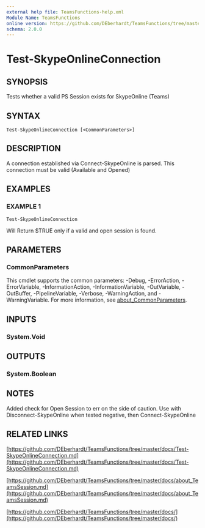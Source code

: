 ```yaml
---
external help file: TeamsFunctions-help.xml
Module Name: TeamsFunctions
online version: https://github.com/DEberhardt/TeamsFunctions/tree/master/docs/Test-SkypeOnlineConnection.md
schema: 2.0.0
---
```


# Test-SkypeOnlineConnection

## SYNOPSIS
Tests whether a valid PS Session exists for SkypeOnline (Teams)

## SYNTAX

```
Test-SkypeOnlineConnection [<CommonParameters>]
```

## DESCRIPTION
A connection established via Connect-SkypeOnline is parsed.
This connection must be valid (Available and Opened)

## EXAMPLES

### EXAMPLE 1
```
Test-SkypeOnlineConnection
```

Will Return $TRUE only if a valid and open session is found.

## PARAMETERS

### CommonParameters
This cmdlet supports the common parameters: -Debug, -ErrorAction, -ErrorVariable, -InformationAction, -InformationVariable, -OutVariable, -OutBuffer, -PipelineVariable, -Verbose, -WarningAction, and -WarningVariable. For more information, see [about_CommonParameters](http://go.microsoft.com/fwlink/?LinkID=113216).

## INPUTS

### System.Void
## OUTPUTS

### System.Boolean
## NOTES
Added check for Open Session to err on the side of caution.
Use with Disconnect-SkypeOnline when tested negative, then Connect-SkypeOnline

## RELATED LINKS

[https://github.com/DEberhardt/TeamsFunctions/tree/master/docs/Test-SkypeOnlineConnection.md](https://github.com/DEberhardt/TeamsFunctions/tree/master/docs/Test-SkypeOnlineConnection.md)

[https://github.com/DEberhardt/TeamsFunctions/tree/master/docs/about_TeamsSession.md](https://github.com/DEberhardt/TeamsFunctions/tree/master/docs/about_TeamsSession.md)

[https://github.com/DEberhardt/TeamsFunctions/tree/master/docs/](https://github.com/DEberhardt/TeamsFunctions/tree/master/docs/)

